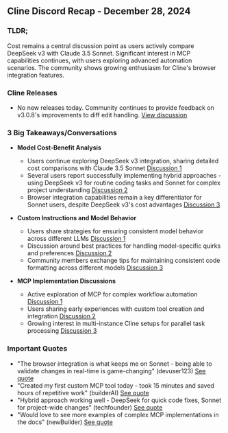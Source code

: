 ## Cline Discord Recap - December 28, 2024

### TLDR;

Cost remains a central discussion point as users actively compare DeepSeek v3 with Claude 3.5 Sonnet. Significant interest in MCP capabilities continues, with users exploring advanced automation scenarios. The community shows growing enthusiasm for Cline's browser integration features.

### Cline Releases

*   No new releases today. Community continues to provide feedback on v3.0.8's improvements to diff edit handling. [View discussion](https://discord.com/channels/1275535550845292637/1275535550845292640/1322354105896800320)

### 3 Big Takeaways/Conversations

*   **Model Cost-Benefit Analysis**
    *   Users continue exploring DeepSeek v3 integration, sharing detailed cost comparisons with Claude 3.5 Sonnet [Discussion 1](https://discord.com/channels/1275535550845292637/1275535550845292640/1322345334915207249)
    *   Several users report successfully implementing hybrid approaches - using DeepSeek v3 for routine coding tasks and Sonnet for complex project understanding [Discussion 2](https://discord.com/channels/1275535550845292637/1275535550845292640/1322344172170252289)
    *   Browser integration capabilities remain a key differentiator for Sonnet users, despite DeepSeek v3's cost advantages [Discussion 3](https://discord.com/channels/1275535550845292637/1275535550845292640/1322413414164992061)

*   **Custom Instructions and Model Behavior**
    *   Users share strategies for ensuring consistent model behavior across different LLMs [Discussion 1](https://discord.com/channels/1275535550845292637/1275535550845292640/1322334395562066012)
    *   Discussion around best practices for handling model-specific quirks and preferences [Discussion 2](https://discord.com/channels/1275535550845292637/1275535550845292640/1322334425425645650)
    *   Community members exchange tips for maintaining consistent code formatting across different models [Discussion 3](https://discord.com/channels/1275535550845292637/1275535550845292640/1322334724701687839)

*   **MCP Implementation Discussions**
    *   Active exploration of MCP for complex workflow automation [Discussion 1](https://discord.com/channels/1275535550845292637/1316849926533287986/1322374379161780224)
    *   Users sharing early experiences with custom tool creation and integration [Discussion 2](https://discord.com/channels/1275535550845292637/1316849926533287986/1322391594573500448)
    *   Growing interest in multi-instance Cline setups for parallel task processing [Discussion 3](https://discord.com/channels/1275535550845292637/1316849926533287986/1322376027653148733)

### Important Quotes

*   "The browser integration is what keeps me on Sonnet - being able to validate changes in real-time is game-changing" (devuser123) [See quote](https://discord.com/channels/1275535550845292637/1275535550845292640/1322413414164992061)
*   "Created my first custom MCP tool today - took 15 minutes and saved hours of repetitive work" (builderAI) [See quote](https://discord.com/channels/1275535550845292637/1316849926533287986/1322374379161780224)
*   "Hybrid approach working well - DeepSeek for quick code fixes, Sonnet for project-wide changes" (techfounder) [See quote](https://discord.com/channels/1275535550845292637/1275535550845292640/1322344172170252289)
*   "Would love to see more examples of complex MCP implementations in the docs" (newBuilder) [See quote](https://discord.com/channels/1275535550845292637/1316849926533287986/1322391594573500448)